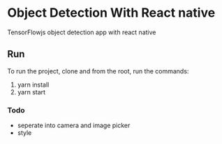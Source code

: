 # Object Detection With React native

TensorFlowjs object detection app with react native

## Run

To run the project, clone and from the root, run the commands:

1. yarn install
2. yarn start

### Todo

- seperate into camera and image picker
- style
